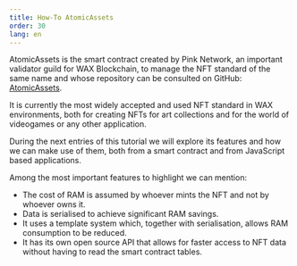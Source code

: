 ```yaml
---
title: How-To AtomicAssets
order: 30
lang: en
---
```


AtomicAssets is the smart contract created by Pink Network, an important validator guild for WAX Blockchain, to manage the NFT standard of the same name and whose repository can be consulted on GitHub: [AtomicAssets](https://github.com/pinknetworkx/atomicassets-contract).

It is currently the most widely accepted and used NFT standard in WAX environments, both for creating NFTs for art collections and for the world of videogames or any other application.

During the next entries of this tutorial we will explore its features and how we can make use of them, both from a smart contract and from JavaScript based applications.

Among the most important features to highlight we can mention:

- The cost of RAM is assumed by whoever mints the NFT and not by whoever owns it.
- Data is serialised to achieve significant RAM savings.
- It uses a template system which, together with serialisation, allows RAM consumption to be reduced.
- It has its own open source API that allows for faster access to NFT data without having to read the smart contract tables.
